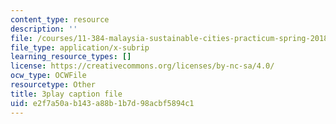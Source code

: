 ```yaml
---
content_type: resource
description: ''
file: /courses/11-384-malaysia-sustainable-cities-practicum-spring-2018/e2f7a50ab143a88b1b7d98acbf5894c1_KFajwRMlo0s.srt
file_type: application/x-subrip
learning_resource_types: []
license: https://creativecommons.org/licenses/by-nc-sa/4.0/
ocw_type: OCWFile
resourcetype: Other
title: 3play caption file
uid: e2f7a50a-b143-a88b-1b7d-98acbf5894c1
---
```

